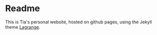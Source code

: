# Readme

This is Tia's personal website, hosted on github pages, using the Jekyll theme [Lagrange](https://lenpaul.github.io/Lagrange/).
